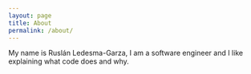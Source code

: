 ```yaml
---
layout: page
title: About
permalink: /about/
---
```


My name is Ruslán Ledesma-Garza, I am a software engineer and I like
explaining what code does and why.
